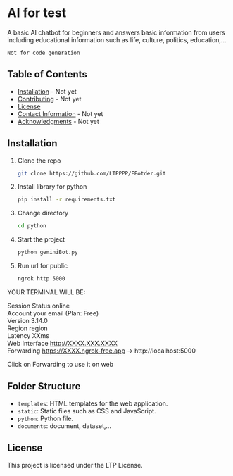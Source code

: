 # AI for test
A basic AI chatbot for beginners and answers basic information from users including educational information such as life, culture, politics, education,...

```Not for code generation``` 

## Table of Contents

- [Installation](#installation) - Not yet
- [Contributing](#contributing) - Not yet
- [License](#license)
- [Contact Information](#contact-information) - Not yet
- [Acknowledgments](#acknowledgments) - Not yet

## Installation

1. Clone the repo
   ```sh
   git clone https://github.com/LTPPPP/FBotder.git

2. Install library for python
   ```sh
   pip install -r requirements.txt
3. Change directory
   ```sh
   cd python
4. Start the project
   ```sh
   python geminiBot.py
5. Run url for public
   ```sh
   ngrok http 5000

YOUR TERMINAL WILL BE:

Session Status                online                                                                                                  
Account                       your email (Plan: Free)                                                                       
Version                       3.14.0                                                                                                  
Region                        region                                                                                      
Latency                       XXms                                                                                                    
Web Interface                 http://XXXX.XXX.XXXX                                                                                  
Forwarding                    https://XXXX.ngrok-free.app -> http://localhost:5000       

Click on Forwarding to use it on web


## Folder Structure
- `templates`: HTML templates for the web application.
- `static`: Static files such as CSS and JavaScript.
- `python`: Python file.
- `documents`: document, dataset,...

## License

This project is licensed under the LTP License.
